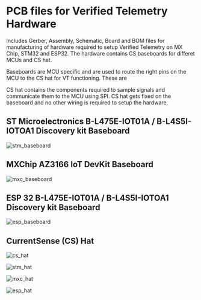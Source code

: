 # PCB files for Verified Telemetry Hardware 

Includes Gerber, Assembly, Schematic, Board and BOM files for manufacturing of hardware required to setup Verified Telemetry on MX Chip, STM32 and ESP32. 
The hardware contains CS baseboards for differet MCUs and CS hat.

Baseboards are MCU specific and are used to route the right pins on the MCU to the CS hat for VT functioning. These are 

CS hat contains the components required to sample signals and communicate them to the MCU using SPI. CS hat gets fixed on the baseboard and no other wiring is required to setup the hardware. 


## ST Microelectronics B-L475E-IOT01A / B-L4S5I-IOTOA1 Discovery kit Baseboard

![stm_baseboard](media/stm_baseboard.png)

## MXChip AZ3166 IoT DevKit Baseboard

![mxc_baseboard](media/mxc_baseboard.png)

## ESP 32 B-L475E-IOT01A / B-L4S5I-IOTOA1 Discovery kit Baseboard

![esp_baseboard](media/esp_baseboard.png)

## CurrentSense (CS) Hat

![cs_hat](media/cshat.png)

![stm_hat](media/stm_hat.png)

![mxc_hat](media/mxc_hat.png)

![esp_hat](media/esp_hat.png)
